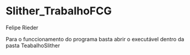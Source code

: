 # Slither_TrabalhoFCG
 
Felipe Rieder

Para o funccionamento do programa basta abrir o executável dentro da pasta TeabalhoSlither
